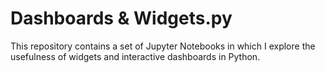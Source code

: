 # Dashboards & Widgets.py
This repository contains a set of Jupyter Notebooks in which I explore the usefulness of widgets and interactive dashboards in Python. 
